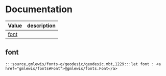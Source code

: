 # Documentation
|Value|description|
|---|---|
|[font](#font)||

## font

```moonbit
:::source,gmlewis/fonts-g/geodesic/geodesic.mbt,1229:::let font : <a href="gmlewis/fonts#Font">@gmlewis/fonts.Font</a>
```

